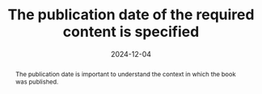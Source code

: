 ---
title: The publication date of the required content is specified
abstract: The publication date is important to understand the context in which the book was published.
categories:
  - Content
agrege: O4006-E006
opquast: 4 006
indiceebook: "006"
description: GEOM_SKETCHER_006
before: "005"
weight: "006"
after: "007"
actif: "1"
layout: rules
date: 2024-12-04
tags:
  - Accessibility
  - Usability
objectif:
  - Allow readers to put the information in context.
  - Strengthen confidence in information and facilitate citations.
Meo:
  - Associate with each content that requires it (article, actuality, product, etc. ) its published date.
Controle:
  - Make sure the content that requires it is all associated with a published date displayed.
epubcheck: null
ace: null
humancheck: true
ReadiumGoToolkit: null
Source:
  - Opquast
Referentiel:
  - ""
steps:
  - Design
---